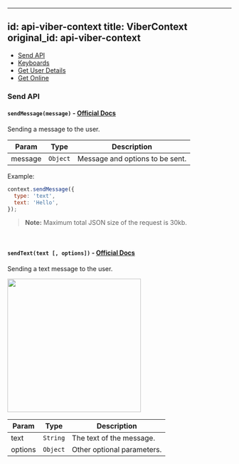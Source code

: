 
---
id: api-viber-context
title: ViberContext
original_id: api-viber-context
---

- [Send API](#send-api)
- [Keyboards](#keyboards)
- [Get User Details](#get-user-details)
- [Get Online](#get-online)

### Send API

#### `sendMessage(message)` - [Official Docs](https://developers.viber.com/docs/api/rest-bot-api/#send-message)

Sending a message to the user.

| Param   | Type     | Description                     |
| ------- | -------- | ------------------------------- |
| message | `Object` | Message and options to be sent. |

Example:

```js
context.sendMessage({
  type: 'text',
  text: 'Hello',
});
```

> **Note:** Maximum total JSON size of the request is 30kb.

<br />

#### `sendText(text [, options])` - [Official Docs](https://developers.viber.com/docs/api/rest-bot-api/#text-message)

Sending a text message to the user.

<img src="https://user-images.githubusercontent.com/3382565/31481925-61e46008-aeeb-11e7-842f-79fee8066c6a.jpg" width="300" />

| Param   | Type     | Description                |
| ------- | -------- | -------------------------- |
| text    | `String` | The text of the message.   |
| options | `Object` | Other optional parameters. |
